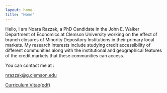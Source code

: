 ```yaml
---
layout: home
title: "Home"
---
```


Hello, I am Noara Razzak, a PhD Candidate in the John E. Walker Department of Economics at Clemson University working on the effect of branch closures of Minority Depository Institutions in their primary local markets. My research interests include studying credit accessibility of different communities along with the institutional and geographical features of the credit markets that these communities can access.

You can contact me at :

<nrazzak@g.clemson.edu>

[Curriculum Vitae(pdf)](https://noararazzak.com/cv/razzak_jul2024.pdf)




